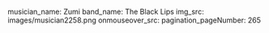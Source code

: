musician_name: Zumi
band_name: The Black Lips
img_src: images/musician2258.png
onmouseover_src: 
pagination_pageNumber: 265